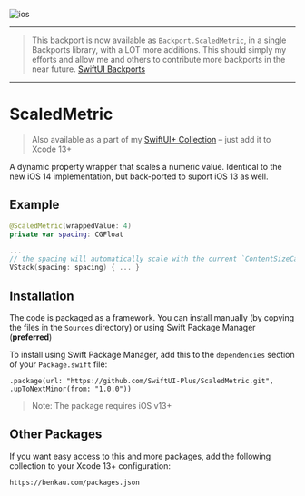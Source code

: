![ios](https://img.shields.io/badge/iOS-13-green)

----

> This backport is now available as `Backport.ScaledMetric`, in a single Backports library, with a LOT more additions. This should simply my efforts and allow me and others to contribute more backports in the near future.
> [SwiftUI Backports](https://github.com/shaps80/SwiftUIBackports)

----

# ScaledMetric

> Also available as a part of my [SwiftUI+ Collection](https://benkau.com/packages.json) – just add it to Xcode 13+

A dynamic property wrapper that scales a numeric value. Identical to the new iOS 14 implementation, but back-ported to suport iOS 13 as well.

## Example

```swift
@ScaledMetric(wrappedValue: 4)
private var spacing: CGFloat

...
// the spacing will automatically scale with the current `ContentSizeCategory` value
VStack(spacing: spacing) { ... }
```

## Installation

The code is packaged as a framework. You can install manually (by copying the files in the `Sources` directory) or using Swift Package Manager (**preferred**)

To install using Swift Package Manager, add this to the `dependencies` section of your `Package.swift` file:

`.package(url: "https://github.com/SwiftUI-Plus/ScaledMetric.git", .upToNextMinor(from: "1.0.0"))`

> Note: The package requires iOS v13+

## Other Packages

If you want easy access to this and more packages, add the following collection to your Xcode 13+ configuration:

`https://benkau.com/packages.json`
